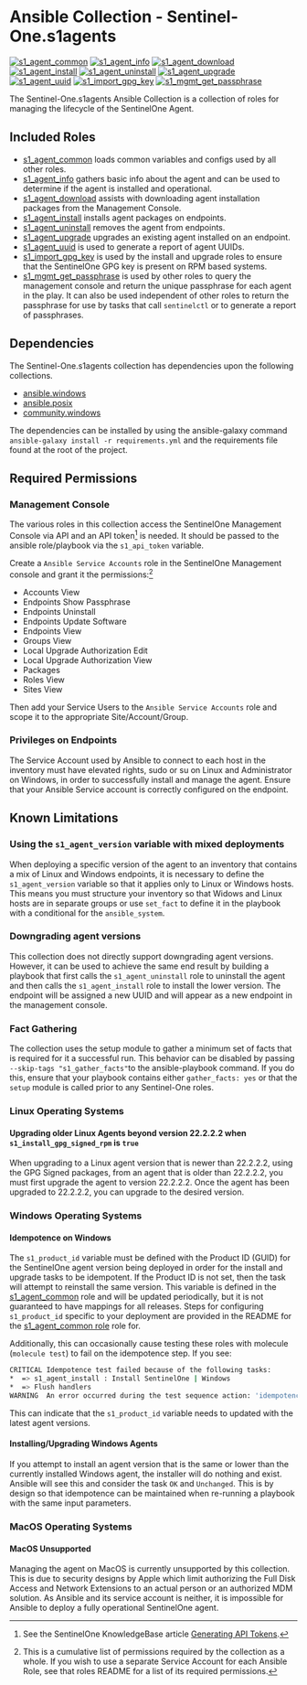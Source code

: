 # Ansible Collection - Sentinel-One.s1agents

[![s1_agent_common](https://github.com/s1-nathangerhart/ansible_collection_s1agent/actions/workflows/s1_agent_common.yml/badge.svg)](https://github.com/s1-nathangerhart/ansible_collection_s1agent/actions/workflows/s1_agent_common.yml)
[![s1_agent_info](https://github.com/s1-nathangerhart/ansible_collection_s1agent/actions/workflows/s1_agent_info.yml/badge.svg)](https://github.com/s1-nathangerhart/ansible_collection_s1agent/actions/workflows/s1_agent_info.yml)
[![s1_agent_download](https://github.com/s1-nathangerhart/ansible_collection_s1agent/actions/workflows/s1_agent_download.yml/badge.svg)](https://github.com/s1-nathangerhart/ansible_collection_s1agent/actions/workflows/s1_agent_download.yml)
[![s1_agent_install](https://github.com/s1-nathangerhart/ansible_collection_s1agent/actions/workflows/s1_agent_install.yml/badge.svg)](https://github.com/s1-nathangerhart/ansible_collection_s1agent/actions/workflows/s1_agent_install.yml)
[![s1_agent_uninstall](https://github.com/s1-nathangerhart/ansible_collection_s1agent/actions/workflows/s1_agent_uninstall.yml/badge.svg)](https://github.com/s1-nathangerhart/ansible_collection_s1agent/actions/workflows/s1_agent_uninstall.yml)
[![s1_agent_upgrade](https://github.com/s1-nathangerhart/ansible_collection_s1agent/actions/workflows/s1_agent_upgrade.yml/badge.svg)](https://github.com/s1-nathangerhart/ansible_collection_s1agent/actions/workflows/s1_agent_upgrade.yml)
[![s1_agent_uuid](https://github.com/s1-nathangerhart/ansible_collection_s1agent/actions/workflows/s1_agent_uuid.yml/badge.svg)](https://github.com/s1-nathangerhart/ansible_collection_s1agent/actions/workflows/s1_agent_uuid.yml)
[![s1_import_gpg_key](https://github.com/s1-nathangerhart/ansible_collection_s1agent/actions/workflows/s1_import_gpg_key.yml/badge.svg)](https://github.com/s1-nathangerhart/ansible_collection_s1agent/actions/workflows/s1_import_gpg_key.yml)
[![s1_mgmt_get_passphrase](https://github.com/s1-nathangerhart/ansible_collection_s1agent/actions/workflows/s1_mgmt_get_passphrase.yml/badge.svg)](https://github.com/s1-nathangerhart/ansible_collection_s1agent/actions/workflows/s1_mgmt_get_passphrase.yml)

The Sentinel-One.s1agents Ansible Collection is a collection of roles for managing the lifecycle of the SentinelOne Agent.

## Included Roles

* [s1_agent_common](roles/s1_agent_common/README.md) loads common variables and configs used by all other roles.
* [s1_agent_info](roles/s1_agent_info/README.md) gathers basic info about the agent and can be used to determine if the agent is installed and operational.
* [s1_agent_download](roles/s1_agent_download/README.md) assists with downloading agent installation packages from the Management Console.
* [s1_agent_install](roles/s1_agent_install/README.md) installs agent packages on endpoints.
* [s1_agent_uninstall](roles/s1_agent_uninstall/README.md) removes the agent from endpoints.
* [s1_agent_upgrade](roles/s1_agent_upgrade/README.md) upgrades an existing agent installed on an endpoint.
* [s1_agent_uuid](roles/s1_agent_uuid/README.md) is used to generate a report of agent UUIDs.
* [s1_import_gpg_key](roles/s1_import_gpg_key/README.md) is used by the install and upgrade roles to ensure that the SentinelOne GPG key is present on RPM based systems.
* [s1_mgmt_get_passphrase](roles/s1_mgmt_get_passphrase/README.md) is used by other roles to query the management console and return the unique passphrase for each agent in the play. It can also be used independent of other roles to return the passphrase for use by tasks that call `sentinelctl` or to generate a report of passphrases.

## Dependencies

The Sentinel-One.s1agents collection has dependencies upon the following collections.

* [ansible.windows](https://docs.ansible.com/ansible/latest/collections/ansible/windows/index.html)
* [ansible.posix](https://docs.ansible.com/ansible/latest/collections/ansible/posix/index.html)
* [community.windows](https://docs.ansible.com/ansible/latest/collections/community/windows/index.html)

The dependencies can be installed by using the ansible-galaxy command `ansible-galaxy install -r requirements.yml` and the requirements file found at the root of the project.

## Required Permissions

### Management Console

The various roles in this collection access the SentinelOne Management Console via API and an API token[^1] is needed. It should be passed to the ansible role/playbook via the `s1_api_token` variable.

Create a `Ansible Service Accounts` role in the SentinelOne Management console and grant it the permissions:[^2]

* Accounts View
* Endpoints Show Passphrase
* Endpoints Uninstall
* Endpoints Update Software
* Endpoints View
* Groups View
* Local Upgrade Authorization Edit
* Local Upgrade Authorization View
* Packages
* Roles View
* Sites View

[^1]: See the SentinelOne KnowledgeBase article [Generating API Tokens](https://support.sentinelone.com/hc/en-us/articles/360004195934).
[^2]: This is a cumulative list of permissions required by the collection as a whole. If you wish to use a separate Service Account for each Ansible Role, see that roles README for a list of its required permissions.

Then add your Service Users to the `Ansible Service Accounts` role and scope it to the appropriate Site/Account/Group.

### Privileges on Endpoints

The Service Account used by Ansible to connect to each host in the inventory must have elevated rights, sudo or su on Linux and Administrator on Windows, in order to successfully install and manage the agent. Ensure that your Ansible Service account is correctly configured on the endpoint.

## Known Limitations

### Using the `s1_agent_version` variable with mixed deployments

When deploying a specific version of the agent to an inventory that contains a mix of Linux and Windows endpoints, it is necessary to define the `s1_agent_version` variable so that it applies only to Linux or Windows hosts. This means you must structure your inventory so that Widows and Linux hosts are in separate groups or use `set_fact` to define it in the playbook with a conditional for the `ansible_system`.

### Downgrading agent versions

This collection does not directly support downgrading agent versions. However, it can be used to achieve the same end result by building a playbook that first calls the `s1_agent_uninstall` role to uninstall the agent and then calls the `s1_agent_install` role to install the lower version. The endpoint will be assigned a new UUID and will appear as a new endpoint in the management console.

### Fact Gathering

The collection uses the setup module to gather a minimum set of facts that is required for it a successful run. This behavior can be disabled by passing `--skip-tags "s1_gather_facts"`to the ansible-playbook command. If you do this, ensure that your playbook contains either `gather_facts: yes` or that the `setup` module is called prior to any Sentinel-One roles.

### Linux Operating Systems

#### Upgrading older Linux Agents beyond version 22.2.2.2 when `s1_install_gpg_signed_rpm` is `true`

When upgrading to a Linux agent version that is newer than 22.2.2.2, using the GPG Signed packages, from an agent that is older than 22.2.2.2, you must first upgrade the agent to version 22.2.2.2. Once the agent has been upgraded to 22.2.2.2, you can upgrade to the desired version.

### Windows Operating Systems

#### Idempotence on Windows

The `s1_product_id` variable must be defined with the Product ID (GUID) for the SentinelOne agent version being deployed in order for the install and upgrade tasks to be idempotent. If the Product ID is not set, then the task will attempt to reinstall the same version. This variable is defined in the [s1_agent_common](roles/s1_agent_common/vars/windows.yml) role and will be updated periodically, but it is not guaranteed to have mappings for all releases. Steps for configuring `s1_product_id` specific to your deployment are provided in the README for the [s1_agent_common role](roles/s1_agent_common/README.md) role for.

Additionally, this can occasionally cause testing these roles with molecule (`molecule test`) to fail on the idempotence step. If you see:

```bash
CRITICAL Idempotence test failed because of the following tasks:
*  => s1_agent_install : Install SentinelOne | Windows
*  => Flush handlers
WARNING  An error occurred during the test sequence action: 'idempotence'. Cleaning up.
```

This can indicate that the `s1_product_id` variable needs to updated with the latest agent versions.

#### Installing/Upgrading Windows Agents

If you attempt to install an agent version that is the same or lower than the currently installed Windows agent, the installer will do nothing and exist. Ansible will see this and consider the task `OK` and `Unchanged`. This is by design so that idempotence can be maintained when re-running a playbook with the same input parameters.

### MacOS Operating Systems

#### MacOS Unsupported

Managing the agent on MacOS is currently unsupported by this collection. This is due to security designs by Apple which limit authorizing the Full Disk Access and Network Extensions to an actual person or an authorized MDM solution. As Ansible and its service account is neither, it is impossible for Ansible to deploy a fully operational SentinelOne agent.
